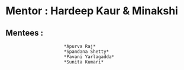 # Mentor : Hardeep Kaur & Minakshi

## Mentees : 
                          *Apurva Raj*                                
                          *Spandana Shetty*
                          *Pavani Yarlagadda*
                          *Sunita Kumari*
